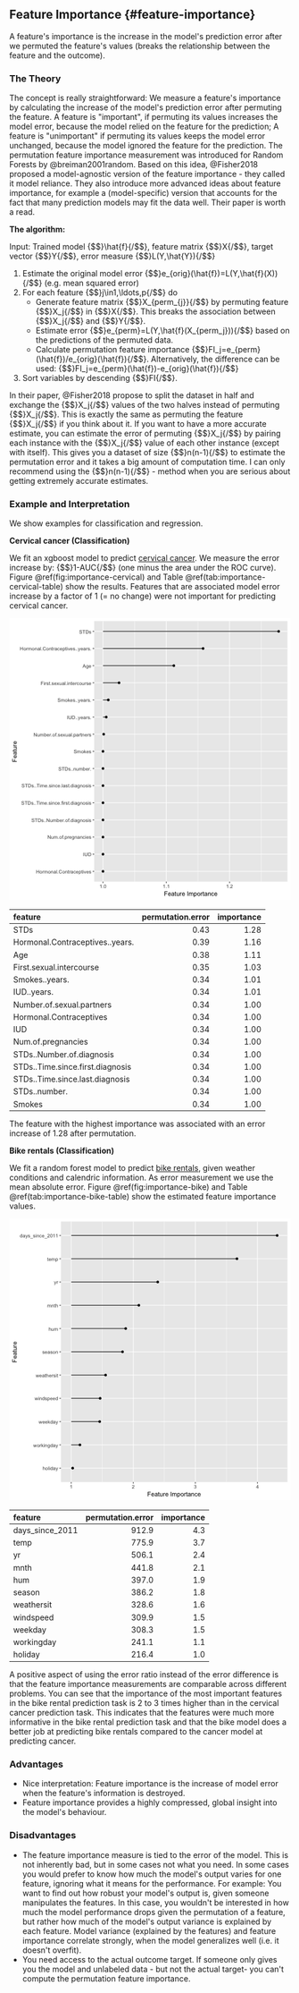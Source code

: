 


## Feature Importance {#feature-importance}
A feature's importance is the increase in the model's prediction error after we permuted the feature's values (breaks the relationship between the feature and the outcome). 

### The Theory
The concept is really straightforward: 
We measure a feature's importance by calculating the increase of the model's prediction error after permuting the feature.
A feature is "important", if permuting its values increases the model error, because the model relied on the feature for the prediction;
A feature is "unimportant" if permuting its values keeps the model error unchanged, because the model ignored the feature for the prediction.
The permutation feature importance measurement was introduced for Random Forests by @breiman2001random.
Based on this idea, @Fisher2018 proposed a model-agnostic version of the feature importance - they called it model reliance. 
They also introduce more advanced ideas about feature importance, for example a (model-specific) version that accounts for the fact that many prediction models may fit the data well. 
Their paper is worth a read. 

**The algorithm:**

Input: Trained model {$$}\hat{f}{/$$}, feature matrix {$$}X{/$$}, target vector {$$}Y{/$$}, error measure {$$}L(Y,\hat{Y}){/$$}

1. Estimate the original model error {$$}e_{orig}(\hat{f})=L(Y,\hat{f}(X)){/$$}  (e.g. mean squared error)
2. For each feature {$$}j\in1,\ldots,p{/$$} do
    - Generate feature matrix {$$}X_{perm_{j}}{/$$} by permuting feature {$$}X_j{/$$} in {$$}X{/$$}. This breaks the association between {$$}X_j{/$$} and {$$}Y{/$$}.
    - Estimate error {$$}e_{perm}=L(Y,\hat{f}(X_{perm_j})){/$$} based on the predictions of the permuted data.
    - Calculate permutation feature importance {$$}FI_j=e_{perm}(\hat{f})/e_{orig}(\hat{f}){/$$}. Alternatively, the difference can be used: {$$}FI_j=e_{perm}(\hat{f})-e_{orig}(\hat{f}){/$$}
3. Sort variables by descending {$$}FI{/$$}.

In their paper, @Fisher2018 propose to split the dataset in half and exchange the {$$}X_j{/$$} values of the two halves instead of permuting {$$}X_j{/$$}. 
This is exactly the same as permuting the feature {$$}X_j{/$$} if you think about it. 
If you want to have a more accurate estimate, you can estimate the error of permuting {$$}X_j{/$$} by pairing each instance with the {$$}X_j{/$$} value of each other instance (except with itself). 
This gives you a dataset of size {$$}n(n-1){/$$} to estimate the permutation error and it takes a big amount of computation time. 
I can only recommend using the {$$}n(n-1){/$$} - method when you are serious about getting extremely accurate estimates.

### Example and Interpretation

We show examples for classification and regression. 

**Cervical cancer (Classification)**

We fit an xgboost model to predict [cervical cancer](#cervical).
We measure the error increase by: {$$}1-AUC{/$$} (one minus the area under the ROC curve).
Figure \@ref(fig:importance-cervical) and Table \@ref(tab:importance-cervical-table) show the results. 
Features that are associated model error increase by a factor of 1 (= no change) were not important for predicting cervical cancer.

![The importance for each of the features in predicting cervical cancer with an xgboost model.](images/importance-cervical-1.png)


|feature                          | permutation.error| importance|
|:--------------------------------|-----------------:|----------:|
|STDs                             |              0.43|       1.28|
|Hormonal.Contraceptives..years.  |              0.39|       1.16|
|Age                              |              0.38|       1.11|
|First.sexual.intercourse         |              0.35|       1.03|
|Smokes..years.                   |              0.34|       1.01|
|IUD..years.                      |              0.34|       1.01|
|Number.of.sexual.partners        |              0.34|       1.00|
|Hormonal.Contraceptives          |              0.34|       1.00|
|IUD                              |              0.34|       1.00|
|Num.of.pregnancies               |              0.34|       1.00|
|STDs..Number.of.diagnosis        |              0.34|       1.00|
|STDs..Time.since.first.diagnosis |              0.34|       1.00|
|STDs..Time.since.last.diagnosis  |              0.34|       1.00|
|STDs..number.                    |              0.34|       1.00|
|Smokes                           |              0.34|       1.00|

The feature with the highest importance was  associated with an error increase of 1.28 after permutation.

**Bike rentals (Classification)**

We fit a random forest model to predict [bike rentals](#bike-data), given weather conditions and calendric information.
As error measurement we use the mean absolute error.
Figure \@ref(fig:importance-bike) and Table \@ref(tab:importance-bike-table) show the estimated feature importance values.

![The importance for each of the features in predicting bike rentals with a random forest.](images/importance-bike-1.png)



|feature         | permutation.error| importance|
|:---------------|-----------------:|----------:|
|days_since_2011 |             912.9|        4.3|
|temp            |             775.9|        3.7|
|yr              |             506.1|        2.4|
|mnth            |             441.8|        2.1|
|hum             |             397.0|        1.9|
|season          |             386.2|        1.8|
|weathersit      |             328.6|        1.6|
|windspeed       |             309.9|        1.5|
|weekday         |             308.3|        1.5|
|workingday      |             241.1|        1.1|
|holiday         |             216.4|        1.0|

A positive aspect of using the error ratio instead of the error difference is that the feature importance measurements are comparable across different problems. 
You can see that the importance of the most important features in the bike rental prediction task is 2 to 3 times higher than in the cervical cancer prediction task. 
This indicates that the features were much more informative in the bike rental prediction task and that the bike model does a better job at predicting bike rentals compared to the cancer model at predicting cancer.


### Advantages
- Nice interpretation: Feature importance is the increase of model error when the feature's information is destroyed.
- Feature importance provides a highly compressed, global insight into the model's behaviour. 


### Disadvantages
- The feature importance measure is tied to the error of the model.
This is not inherently bad, but in some cases not what you need.
In some cases you would prefer to know how much the model's output varies for one feature, ignoring what it means for the performance.
For example: You want to find out how robust your model's output is, given someone manipulates the features. 
In this case, you wouldn't be interested in how much the model performance drops given the permutation of a feature, but rather how much of the model's output variance is explained by each feature. 
Model variance (explained by the features) and feature importance correlate strongly, when the model generalizes well (i.e. it doesn't overfit).
- You need access to the actual outcome target. 
If someone only gives you the model and unlabeled data - but not the actual target-  you can't compute the permutation feature importance. 
